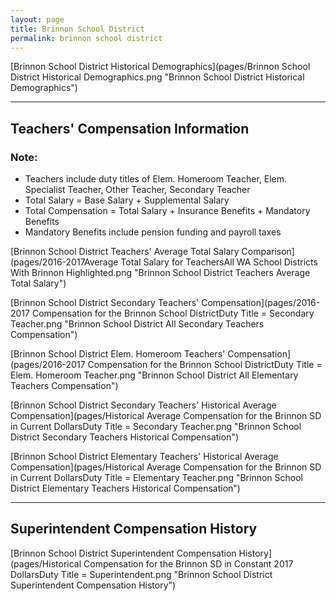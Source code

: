 ```yaml
---
layout: page
title: Brinnon School District
permalink: brinnon school district
---
```



[Brinnon School District Historical Demographics](pages/Brinnon School District Historical Demographics.png "Brinnon School District Historical Demographics")

___

## Teachers' Compensation Information
### Note:
- Teachers include duty titles of Elem. Homeroom Teacher, Elem. Specialist Teacher, Other Teacher, Secondary Teacher
- Total Salary = Base Salary + Supplemental Salary
- Total Compensation = Total Salary + Insurance Benefits + Mandatory Benefits
- Mandatory Benefits include pension funding and payroll taxes

[Brinnon School District Teachers' Average Total Salary Comparison](pages/2016-2017Average Total Salary for TeachersAll WA School Districts With Brinnon Highlighted.png "Brinnon School District Teachers Average Total Salary")

[Brinnon School District Secondary Teachers' Compensation](pages/2016-2017 Compensation for the Brinnon School DistrictDuty Title = Secondary Teacher.png "Brinnon School District All Secondary Teachers Compensation")

[Brinnon School District Elem. Homeroom Teachers' Compensation](pages/2016-2017 Compensation for the Brinnon School DistrictDuty Title = Elem. Homeroom Teacher.png "Brinnon School District All Elementary Teachers Compensation")

[Brinnon School District Secondary Teachers' Historical Average Compensation](pages/Historical Average Compensation for the Brinnon SD in Current DollarsDuty Title = Secondary Teacher.png "Brinnon School District Secondary Teachers Historical Compensation")

[Brinnon School District Elementary Teachers' Historical Average Compensation](pages/Historical Average Compensation for the Brinnon SD in Current DollarsDuty Title = Elementary Teacher.png "Brinnon School District Elementary Teachers Historical Compensation")


___

## Superintendent Compensation History

[Brinnon School District Superintendent Compensation History](pages/Historical Compensation for the Brinnon SD in Constant 2017 DollarsDuty Title = Superintendent.png "Brinnon School District Superintendent Compensation History")

